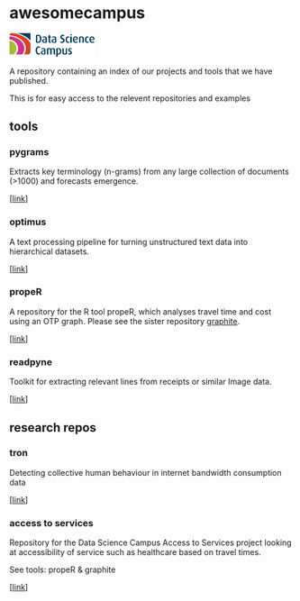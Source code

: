 # awesomecampus

<img src="logo.png" style="width:30%;height:auto;">

A repository containing an index of our projects and tools that we have
published.

This is for easy access to the relevent repositories and examples

## tools

### pygrams

Extracts key terminology (n-grams) from any large collection of
documents (>1000) and forecasts emergence.

[[link](https://github.com/datasciencecampus/pyGrams)]

### optimus

A text processing pipeline for turning unstructured text data into hierarchical
datasets.

[[link](https://github.com/datasciencecampus/optimus)]

### propeR

A repository for the R tool propeR, which analyses travel time and cost using an
OTP graph. Please see the sister repository
[graphite](https://github.com/datasciencecampus/graphite).

[[link](https://github.com/datasciencecampus/propeR)]

### readpyne

Toolkit for extracting relevant lines from receipts or similar Image data.

[[link](https://github.com/datasciencecampus/readpyne)]

## research repos

### tron

Detecting collective human behaviour in internet bandwidth consumption data

[[link](https://github.com/datasciencecampus/tron)]

### access to services

Repository for the Data Science Campus Access to Services project looking at
accessibility of service such as healthcare based on travel times.

See tools: propeR & graphite

[[link](https://github.com/datasciencecampus/access-to-services)]
